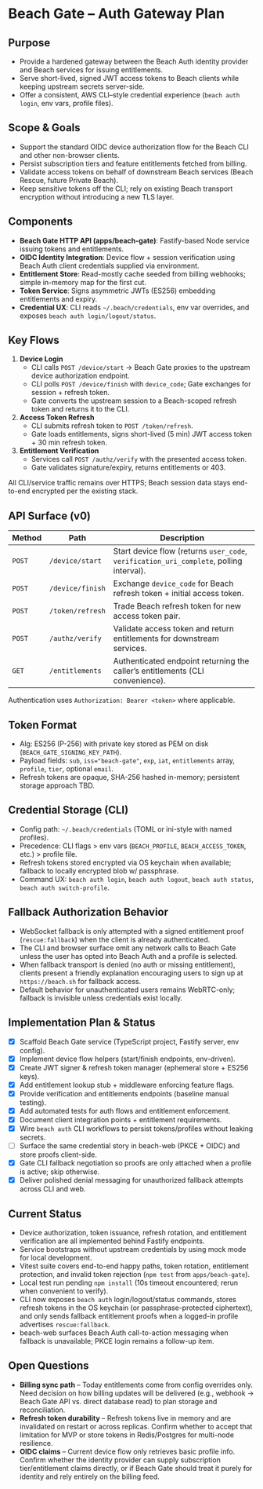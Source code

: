 # Beach Gate – Auth Gateway Plan

## Purpose
- Provide a hardened gateway between the Beach Auth identity provider and Beach services for issuing entitlements.
- Serve short-lived, signed JWT access tokens to Beach clients while keeping upstream secrets server-side.
- Offer a consistent, AWS CLI–style credential experience (`beach auth login`, env vars, profile files).

## Scope & Goals
- Support the standard OIDC device authorization flow for the Beach CLI and other non-browser clients.
- Persist subscription tiers and feature entitlements fetched from billing.
- Validate access tokens on behalf of downstream Beach services (Beach Rescue, future Private Beach).
- Keep sensitive tokens off the CLI; rely on existing Beach transport encryption without introducing a new TLS layer.

## Components
- **Beach Gate HTTP API (apps/beach-gate)**: Fastify-based Node service issuing tokens and entitlements.
- **OIDC Identity Integration**: Device flow + session verification using Beach Auth client credentials supplied via environment.
- **Entitlement Store**: Read-mostly cache seeded from billing webhooks; simple in-memory map for the first cut.
- **Token Service**: Signs asymmetric JWTs (ES256) embedding entitlements and expiry.
- **Credential UX**: CLI reads `~/.beach/credentials`, env var overrides, and exposes `beach auth login/logout/status`.

## Key Flows
1. **Device Login**
   - CLI calls `POST /device/start` → Beach Gate proxies to the upstream device authorization endpoint.
   - CLI polls `POST /device/finish` with `device_code`; Gate exchanges for session + refresh token.
   - Gate converts the upstream session to a Beach-scoped refresh token and returns it to the CLI.
2. **Access Token Refresh**
   - CLI submits refresh token to `POST /token/refresh`.
   - Gate loads entitlements, signs short-lived (5 min) JWT access token + 30 min refresh token.
3. **Entitlement Verification**
   - Services call `POST /authz/verify` with the presented access token.
   - Gate validates signature/expiry, returns entitlements or 403.

All CLI/service traffic remains over HTTPS; Beach session data stays end-to-end encrypted per the existing stack.

## API Surface (v0)
| Method | Path | Description |
| --- | --- | --- |
| `POST` | `/device/start` | Start device flow (returns `user_code`, `verification_uri_complete`, polling interval). |
| `POST` | `/device/finish` | Exchange `device_code` for Beach refresh token + initial access token. |
| `POST` | `/token/refresh` | Trade Beach refresh token for new access token pair. |
| `POST` | `/authz/verify` | Validate access token and return entitlements for downstream services. |
| `GET` | `/entitlements` | Authenticated endpoint returning the caller’s entitlements (CLI convenience). |

Authentication uses `Authorization: Bearer <token>` where applicable.

## Token Format
- Alg: ES256 (P-256) with private key stored as PEM on disk (`BEACH_GATE_SIGNING_KEY_PATH`).
- Payload fields: `sub`, `iss="beach-gate"`, `exp`, `iat`, `entitlements` array, `profile`, `tier`, optional `email`.
- Refresh tokens are opaque, SHA-256 hashed in-memory; persistent storage approach TBD.

## Credential Storage (CLI)
- Config path: `~/.beach/credentials` (TOML or ini-style with named profiles).
- Precedence: CLI flags > env vars (`BEACH_PROFILE`, `BEACH_ACCESS_TOKEN`, etc.) > profile file.
- Refresh tokens stored encrypted via OS keychain when available; fallback to locally encrypted blob w/ passphrase.
- Command UX: `beach auth login`, `beach auth logout`, `beach auth status`, `beach auth switch-profile`.

## Fallback Authorization Behavior
- WebSocket fallback is only attempted with a signed entitlement proof (`rescue:fallback`) when the client is already authenticated.
- The CLI and browser surface omit any network calls to Beach Gate unless the user has opted into Beach Auth and a profile is selected.
- When fallback transport is denied (no auth or missing entitlement), clients present a friendly explanation encouraging users to sign up at `https://beach.sh` for fallback access.
- Default behavior for unauthenticated users remains WebRTC-only; fallback is invisible unless credentials exist locally.

## Implementation Plan & Status
- [x] Scaffold Beach Gate service (TypeScript project, Fastify server, env config).
- [x] Implement device flow helpers (start/finish endpoints, env-driven).
- [x] Create JWT signer & refresh token manager (ephemeral store + ES256 keys).
- [x] Add entitlement lookup stub + middleware enforcing feature flags.
- [x] Provide verification and entitlements endpoints (baseline manual testing).
- [x] Add automated tests for auth flows and entitlement enforcement.
- [x] Document client integration points + entitlement requirements.
- [x] Wire `beach auth` CLI workflows to persist tokens/profiles without leaking secrets.
- [ ] Surface the same credential story in beach-web (PKCE + OIDC) and store proofs client-side.
- [x] Gate CLI fallback negotiation so proofs are only attached when a profile is active; skip otherwise.
- [x] Deliver polished denial messaging for unauthorized fallback attempts across CLI and web.

## Current Status
- Device authorization, token issuance, refresh rotation, and entitlement verification are all implemented behind Fastify endpoints.
- Service bootstraps without upstream credentials by using mock mode for local development.
- Vitest suite covers end-to-end happy paths, token rotation, entitlement protection, and invalid token rejection (`npm test` from `apps/beach-gate`).
- Local test run pending `npm install` (10s timeout encountered; rerun when convenient to verify).
- CLI now exposes `beach auth` login/logout/status commands, stores refresh tokens in the OS keychain (or passphrase-protected ciphertext), and only sends fallback entitlement proofs when a logged-in profile advertises `rescue:fallback`.
- beach-web surfaces Beach Auth call-to-action messaging when fallback is unavailable; PKCE login remains a follow-up item.

## Open Questions
- **Billing sync path** – Today entitlements come from config overrides only. Need decision on how billing updates will be delivered (e.g., webhook → Beach Gate API vs. direct database read) to plan storage and reconciliation.
- **Refresh token durability** – Refresh tokens live in memory and are invalidated on restart or across replicas. Confirm whether to accept that limitation for MVP or store tokens in Redis/Postgres for multi-node resilience.
- **OIDC claims** – Current device flow only retrieves basic profile info. Confirm whether the identity provider can supply subscription tier/entitlement claims directly, or if Beach Gate should treat it purely for identity and rely entirely on the billing feed.

